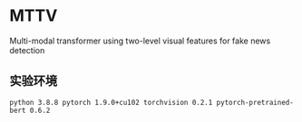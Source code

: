# MTTV
Multi-modal transformer using two-level visual features for fake news detection
## 实验环境
`python 3.8.8
pytorch 1.9.0+cu102
torchvision 0.2.1
pytorch-pretrained-bert 0.6.2`

